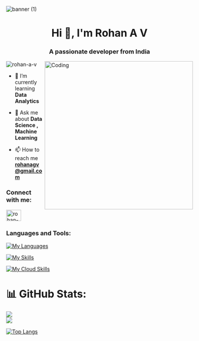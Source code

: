 ![banner (1)](https://user-images.githubusercontent.com/94459565/189836357-c70acd48-31af-4b31-ab31-2290b9676858.png)

<h1 align="center">Hi 👋, I'm Rohan A V</h1>
<h3 align="center">A passionate developer from India</h3>
<img align="right" alt="Coding" width="400" src="https://i.pinimg.com/originals/fc/71/63/fc71635c7f1b09ed30413f59bb749582.gif">
<p align="left"> <img src="https://komarev.com/ghpvc/?username=rohan-a-v&label=Profile%20views&color=0e75b6&style=flat" alt="rohan-a-v" /> </p>


- 🌱 I’m currently learning **Data Analytics**

- 💬 Ask me about **Data Science , Machine Learning**

- 📫 How to reach me **rohanagv@gmail.com**

<!-- - [MyPortfolio](https://rohan-a-v.github.io/#/home) -->

<h3 align="left">Connect with me:</h3>
<p align="left">
<a href="https://linkedin.com/in/rohan-a-v" target="blank"><img align="center" src="https://raw.githubusercontent.com/rahuldkjain/github-profile-readme-generator/master/src/images/icons/Social/linked-in-alt.svg" alt="rohan-a-v" height="30" width="40" /></a>
</p>

<h3 align="left">Languages and Tools:</h3>
<!-- <p align="left"> <a href="https://azure.microsoft.com/en-in/" target="_blank" rel="noreferrer"> <img src="https://www.vectorlogo.zone/logos/microsoft_azure/microsoft_azure-icon.svg" alt="azure" width="40" height="40"/> </a> <a href="https://www.cprogramming.com/" target="_blank" rel="noreferrer"> <img src="https://raw.githubusercontent.com/devicons/devicon/master/icons/c/c-original.svg" alt="c" width="40" height="40"/> </a> <a href="https://www.w3schools.com/cpp/" target="_blank" rel="noreferrer"> <img src="https://raw.githubusercontent.com/devicons/devicon/master/icons/cplusplus/cplusplus-original.svg" alt="cplusplus" width="40" height="40"/> </a> <a href="https://www.w3schools.com/css/" target="_blank" rel="noreferrer"> <img src="https://raw.githubusercontent.com/devicons/devicon/master/icons/css3/css3-original-wordmark.svg" alt="css3" width="40" height="40"/> </a> <a href="https://flask.palletsprojects.com/" target="_blank" rel="noreferrer"> <img src="https://www.vectorlogo.zone/logos/pocoo_flask/pocoo_flask-icon.svg" alt="flask" width="40" height="40"/> </a> <a href="https://cloud.google.com" target="_blank" rel="noreferrer"> <img src="https://www.vectorlogo.zone/logos/google_cloud/google_cloud-icon.svg" alt="gcp" width="40" height="40"/> </a> <a href="https://git-scm.com/" target="_blank" rel="noreferrer"> <img src="https://www.vectorlogo.zone/logos/git-scm/git-scm-icon.svg" alt="git" width="40" height="40"/> </a> <a href="https://www.w3.org/html/" target="_blank" rel="noreferrer"> <img src="https://raw.githubusercontent.com/devicons/devicon/master/icons/html5/html5-original-wordmark.svg" alt="html5" width="40" height="40"/> </a> <a href="https://www.java.com" target="_blank" rel="noreferrer"> <img src="https://raw.githubusercontent.com/devicons/devicon/master/icons/java/java-original.svg" alt="java" width="40" height="40"/> </a> <a href="https://www.linux.org/" target="_blank" rel="noreferrer"> <img src="https://raw.githubusercontent.com/devicons/devicon/master/icons/linux/linux-original.svg" alt="linux" width="40" height="40"/> </a> <a href="https://www.mysql.com/" target="_blank" rel="noreferrer"> <img src="https://raw.githubusercontent.com/devicons/devicon/master/icons/mysql/mysql-original-wordmark.svg" alt="mysql" width="40" height="40"/> </a> <a href="https://www.oracle.com/" target="_blank" rel="noreferrer"> <img src="https://raw.githubusercontent.com/devicons/devicon/master/icons/oracle/oracle-original.svg" alt="oracle" width="40" height="40"/> </a> <a href="https://pandas.pydata.org/" target="_blank" rel="noreferrer"> <img src="https://raw.githubusercontent.com/devicons/devicon/2ae2a900d2f041da66e950e4d48052658d850630/icons/pandas/pandas-original.svg" alt="pandas" width="40" height="40"/> </a> <a href="https://www.python.org" target="_blank" rel="noreferrer"> <img src="https://raw.githubusercontent.com/devicons/devicon/master/icons/python/python-original.svg" alt="python" width="40" height="40"/> </a> <a href="https://scikit-learn.org/" target="_blank" rel="noreferrer"> <img src="https://upload.wikimedia.org/wikipedia/commons/0/05/Scikit_learn_logo_small.svg" alt="scikit_learn" width="40" height="40"/> </a> </p> -->

[![My Languages](https://skillicons.dev/icons?i=py,java,c,cpp,js,html,css,r,bash,mysql,react,anaconda,pycharm,idea,eclipse,androidstudio,docker,flask,git,github,postman,powershell,selenium,sklearn,tensorflow,vscode,&perline=8)](https://skillicons.dev)

[![My Skills](https://skillicons.dev/icons?i=windows,apple,linux,ubuntu)](https://skillicons.dev)

[![My Cloud Skills](https://skillicons.dev/icons?i=aws,gcp,azure&perline=3)](https://skillicons.dev)

# 📊 GitHub Stats:
![](https://github-readme-stats.vercel.app/api?username=rohan-a-v&theme=tokyonight&hide_border=true&include_all_commits=false&count_private=false)<br/>
![](https://github-readme-streak-stats.herokuapp.com/?user=rohan-a-v&theme=tokyonight&hide_border=true)<br/>
<!----
![](https://github-readme-stats.vercel.app/api/top-langs/?username=rohan-a-v&theme=tokyonight&hide_border=true&include_all_commits=false&count_private=false&layout=compact) 
-->
[![Top Langs](https://github-readme-stats.vercel.app/api/top-langs/?username=rohan-a-v&theme=tokyonight&hide_border=true&include_all_commits=true&count_private=true&layout=compact)](https://github.com/Rohan-A-V)



